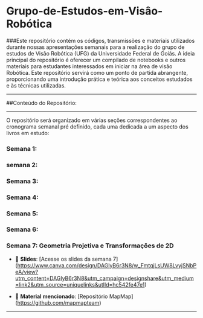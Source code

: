 # Grupo-de-Estudos-em-Visâo-Robótica

###Este repositório contém os códigos, transmissões e materiais utilizados durante nossas apresentações semanais para a realização do grupo de estudos de Visão Robótica (UFG) da Universidade Federal de Goiás.
A ideia principal do repositório é oferecer um compilado de notebooks e outros materiais para estudantes interessados em iniciar na área de visão Robótica. Este repositório servirá como um ponto de partida abrangente, proporcionando uma introdução prática e teórica aos conceitos estudados e às técnicas utilizadas.

---
##Conteúdo do Repositório:

---

O repositório será organizado em várias seções correspondentes ao cronograma semanal pré definido, cada uma dedicada a um aspecto dos livros em estudo:
 
### Semana 1:

### semana 2:

### Semana 3:

### Semana 4:

### Semana 5:

### Semana 6:

### Semana 7: Geometria Projetiva e Transformações de 2D

- 📑 **Slides**: [Acesse os slides da semana 7] (https://www.canva.com/design/DAGlyB6r3N8/w_FmtqjLsUW8LvyjSNbPeA/view?utm_content=DAGlyB6r3N8&utm_campaign=designshare&utm_medium=link2&utm_source=uniquelinks&utlId=hc542fe47e1)

- 📓 **Material mencionado**: [Repositório MapMap] (https://github.com/mapmapteam)

---
